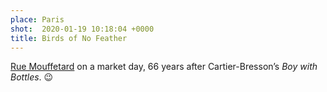```yaml
---
place: Paris
shot:  2020-01-19 10:18:04 +0000
title: Birds of No Feather
---
```


[Rue Mouffetard](https://en.wikipedia.org/wiki/Rue_Mouffetard) on a market day, 66 years after Cartier-Bresson’s _Boy with Bottles_. 😉
